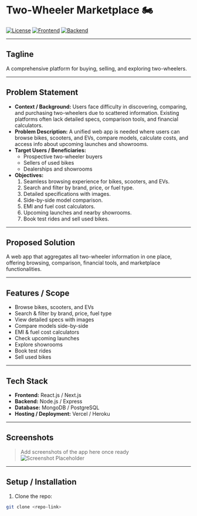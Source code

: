 # Two-Wheeler Marketplace 🏍️

[![License](https://img.shields.io/badge/License-MIT-blue.svg)](LICENSE)
[![Frontend](https://img.shields.io/badge/Frontend-React-blue)](#)
[![Backend](https://img.shields.io/badge/Backend-Node.js-green)](#)

---

## **Tagline**  
A comprehensive platform for buying, selling, and exploring two-wheelers.

---

## **Problem Statement**  
- **Context / Background:** Users face difficulty in discovering, comparing, and purchasing two-wheelers due to scattered information. Existing platforms often lack detailed specs, comparison tools, and financial calculators.  
- **Problem Description:** A unified web app is needed where users can browse bikes, scooters, and EVs, compare models, calculate costs, and access info about upcoming launches and showrooms.  
- **Target Users / Beneficiaries:**  
  - Prospective two-wheeler buyers  
  - Sellers of used bikes  
  - Dealerships and showrooms  
- **Objectives:**  
  1. Seamless browsing experience for bikes, scooters, and EVs.  
  2. Search and filter by brand, price, or fuel type.  
  3. Detailed specifications with images.  
  4. Side-by-side model comparison.  
  5. EMI and fuel cost calculators.  
  6. Upcoming launches and nearby showrooms.  
  7. Book test rides and sell used bikes.

---

## **Proposed Solution**  
A web app that aggregates all two-wheeler information in one place, offering browsing, comparison, financial tools, and marketplace functionalities.

---

## **Features / Scope**  
- Browse bikes, scooters, and EVs  
- Search & filter by brand, price, fuel type  
- View detailed specs with images  
- Compare models side-by-side  
- EMI & fuel cost calculators  
- Check upcoming launches  
- Explore showrooms  
- Book test rides  
- Sell used bikes  

---

## **Tech Stack**  
- **Frontend:** React.js / Next.js  
- **Backend:** Node.js / Express  
- **Database:** MongoDB / PostgreSQL  
- **Hosting / Deployment:** Vercel / Heroku  

---

## **Screenshots**  
> Add screenshots of the app here once ready  
![Screenshot Placeholder](https://via.placeholder.com/600x400.png?text=App+Screenshot)

---

## **Setup / Installation**  
1. Clone the repo:  
```bash
git clone <repo-link>
